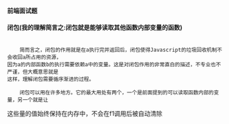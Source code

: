 #### 前端面试题

#### 闭包(我的理解简言之:闭包就是能够读取其他函数内部变量的函数)

```

    简而言之，闭包的作用就是在a执行完并返回后，闭包使得Javascript的垃圾回收机制不会收回a所占用的资源，
因为a的内部函数b的执行需要依赖a中的变量。这是对闭包作用的非常直白的描述，不专业也不严谨，但大概意思就是
这样，理解闭包需要循序渐进的过程。
```

        闭包可以用在许多地方。它的最大用处有两个，一个是前面提到的可以读取函数内部的变量，另一个就是让
这些量的值始终保持在内存中，不会在f1调用后被自动清除